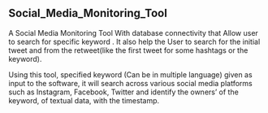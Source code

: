 ## Social_Media_Monitoring_Tool
A Social Media Monitoring Tool With database connectivity that Allow user to search for specific keyword . It also help the User to search for the initial tweet and from the retweet(like the first tweet for some hashtags or the keyword).

Using this tool, specified keyword (Can be in multiple language) given as input to the software, it will search across various social media platforms such as Instagram, Facebook, Twitter and identify the owners’ of the keyword, of textual data, with the timestamp. 
